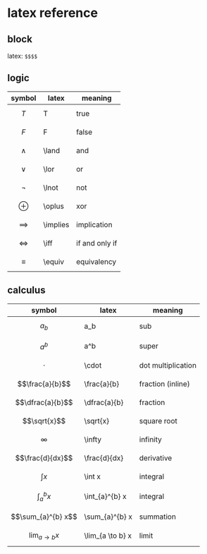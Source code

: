 # latex reference

## block

latex: `$$$$`
$$$$

## logic

| symbol| latex | meaning |
|---|---|---|
|$$T$$ | T | true |
|$$F$$ | F | false |
|$$\land$$ | \land | and |
|$$\lor$$ | \lor | or |
|$$\lnot$$ | \lnot | not |
|$$\oplus$$ | \oplus | xor |
|$$\implies$$ | \implies | implication |
|$$\iff$$ | \iff | if and only if |
|$$\equiv$$ | \equiv | equivalency |

## calculus

| symbol| latex | meaning |
|---|---|---|
|$$a_b$$ | a_b | sub |
|$$a^b$$ | a^b | super |
|$$\cdot$$ | \cdot | dot multiplication |
|$$\frac{a}{b}$$ | \frac{a}{b}| fraction (inline)|
|$$\dfrac{a}{b}$$ | \dfrac{a}{b}| fraction |
|$$\sqrt{x}$$ | \sqrt{x} | square root |
|$$\infty$$ | \infty | infinity |
|$$\frac{d}{dx}$$ | \frac{d}{dx} | derivative |
|$$\int x$$ | \int x | integral |
|$$\int_{a}^{b} x$$ | \int_{a}^{b} x | integral |
|$$\sum_{a}^{b} x$$ | \sum_{a}^{b} x | summation |
|$$\lim_{a \to b} x$$ | \lim_{a \to b} x | limit |